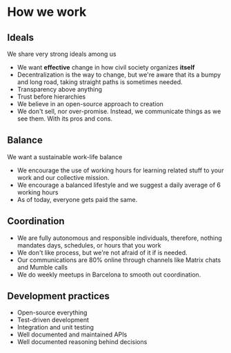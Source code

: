 # How we work

## Ideals

We share very strong ideals among us

- We want **effective** change in how civil society organizes **itself**
- Decentralization is the way to change, but we're aware that its a bumpy and long road, taking straight paths is sometimes needed.
- Transparency above anything
- Trust before hierarchies
- We believe in an open-source approach to creation
- We don't sell, nor over-promise. Instead, we communicate things as we see them. With its pros and cons.

## Balance

We want a sustainable work-life balance

- We encourage the use of working hours for learning related stuff to your work and our collective mission.
- We encourage a balanced lifestyle and we suggest a daily average of 6 working hours
- As of today, everyone gets paid the same.

## Coordination

- We are fully autonomous and responsible individuals, therefore, nothing mandates days, schedules, or hours that you work
- We don't like process, but we're not afraid of it if is needed.
- Our communications are 80% online through channels like Matrix chats and Mumble calls
- We do weekly meetups in Barcelona to smooth out coordination.

## Development practices

- Open-source everything
- Test-driven development
- Integration and unit testing
- Well documented and maintained APIs
- Well documented reasoning behind decisions
